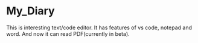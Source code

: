 # My_Diary
This is interesting text/code editor. It has features of vs code, notepad and word. And now it can read PDF(currently in beta). 